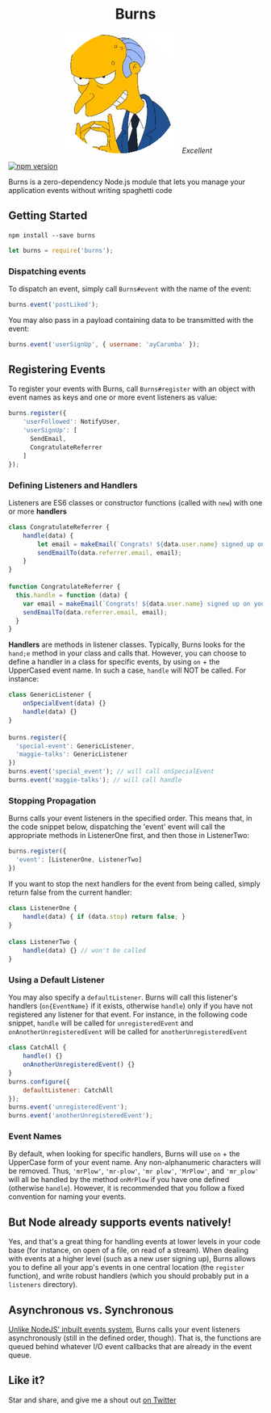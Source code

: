 <h1 align="center">Burns</h1>

<p align="center">
  <img src="burns.gif">
  <em>Excellent</em>
</p>

[![npm version](https://badge.fury.io/js/burns.svg)](https://badge.fury.io/js/burns)

Burns is a zero-dependency Node.js module that lets you manage your application events without writing spaghetti code

## Getting Started
```
npm install --save burns
```

```js
let burns = require('burns');
```

### Dispatching events
To dispatch an event, simply call `Burns#event` with the name of the event:

```js
burns.event('postLiked');
```

You may also pass in a payload containing data to be transmitted with the event:

```js
burns.event('userSignUp', { username: 'ayCarumba' });
```

## Registering Events
To register your events with Burns, call `Burns#register` with an object with event names as keys and one or more event listeners as value:

```js
burns.register({
    'userFollowed': NotifyUser,
    'userSignUp': [
      SendEmail,
      CongratulateReferrer
    ]
});
```

### Defining Listeners and Handlers
Listeners are ES6 classes or constructor functions (called with `new`) with one or more **handlers**

```js
class CongratulateReferrer {
    handle(data) {
        let email = makeEmail(`Congrats! ${data.user.name} signed up on your recommendation!`);
        sendEmailTo(data.referrer.email, email);
    }
}

function CongratulateReferrer {
  this.handle = function (data) {
    var email = makeEmail(`Congrats! ${data.user.name} signed up on your recommendation!`);
    sendEmailTo(data.referrer.email, email);
  }
}
```

**Handlers** are methods in listener classes. Typically, Burns looks for the `hand;e` method in your class and calls that. However, you can choose to define a handler in a class for specific events, by using `on` + the UpperCased event name. In such a case, `handle` will NOT be called. For instance:


```js
class GenericListener {
    onSpecialEvent(data) {}
    handle(data) {}
}

burns.register({
  'special-event': GenericListener,
  'maggie-talks': GenericListener
})
burns.event('special_event'); // will call onSpecialEvent
burns.event('maggie-talks'); // will call handle
````

### Stopping Propagation
Burns calls your event listeners in the specified order. This means that, in the code snippet below, dispatching the 'event' event will call the appropriate methods in ListenerOne first, and then those in ListenerTwo: 

```js
burns.register({
  'event': [ListenerOne, ListenerTwo]
})
```

If you want to stop the next handlers for the event from being called, simply return false from the current handler:

```js
class ListenerOne {
    handle(data) { if (data.stop) return false; }
}

class ListenerTwo {
    handle(data) {} // won't be called
}

```

### Using a Default Listener
You may also specify a `defaultListener`. Burns will call this listener's handlers (`on{EventName}` if it exists, otherwise `handle`) only if you have not registered any listener for that event. For instance, in the following code snippet, `handle` will be called for `unregisteredEvent` and `onAnotherUnregisteredEvent` will be called for `anotherUnregisteredEvent`

```js
class CatchAll {
    handle() {}
    onAnotherUnregisteredEvent() {}
}
burns.configure({
    defaultListener: CatchAll
});
burns.event('unregisteredEvent');
burns.event('anotherUnregisteredEvent');
```

### Event Names
By default, when looking for specific handlers, Burns will use `on` + the UpperCase form of your event name. Any non-alphanumeric characters will be removed. Thus, `'mrPlow'`, `'mr-plow'`, `'mr plow'`, `'MrPlow'`, and `'mr_plow'` will all be handled by the method `onMrPlow` if you have one defined (otherwise `handle`). However, it is recommended that you follow a fixed convention for naming your events.

## But Node already supports events natively!
Yes, and that's a great thing for handling events at lower levels in your code base (for instance, on open of a file, on read of a stream). When dealing with events at a higher level (such as a new user signing up), Burns allows you to define all your app's events in one central location (the `register` function), and write robust handlers (which you should probably put in a `listeners` directory).

## Asynchronous vs. Synchronous
[Unlike NodeJS' inbuilt events system](https://nodejs.org/api/events.html#events_asynchronous_vs_synchronous), Burns calls your event listeners asynchronously (still in the defined order, though). That is, the functions are queued behind whatever I/O event callbacks that are already in the event queue.

## Like it?
Star and share, and give me a shout out [on Twitter](http://twitter.com/theshalvah)
